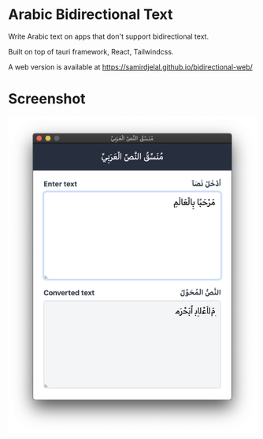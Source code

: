 # Arabic Bidirectional Text

Write Arabic text on apps that don't support bidirectional text.

Built on top of tauri framework, React, Tailwindcss.

A web version is available at https://samirdjelal.github.io/bidirectional-web/

# Screenshot

![Bidirectional App Interface](screenshot.png)
